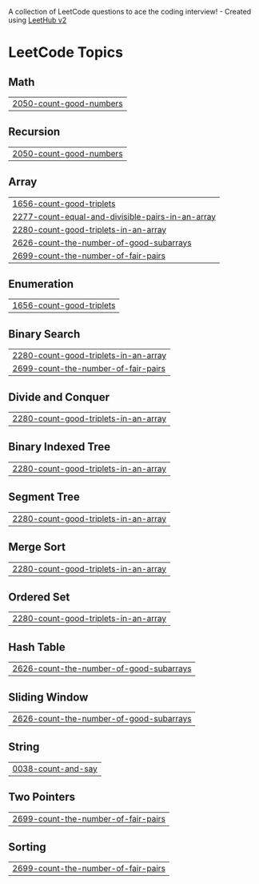 A collection of LeetCode questions to ace the coding interview! - Created using [LeetHub v2](https://github.com/arunbhardwaj/LeetHub-2.0)
<!---LeetCode Topics Start-->
# LeetCode Topics
## Math
|  |
| ------- |
| [2050-count-good-numbers](https://github.com/VINIT1819/Leetcode/tree/master/2050-count-good-numbers) |
## Recursion
|  |
| ------- |
| [2050-count-good-numbers](https://github.com/VINIT1819/Leetcode/tree/master/2050-count-good-numbers) |
## Array
|  |
| ------- |
| [1656-count-good-triplets](https://github.com/VINIT1819/Leetcode/tree/master/1656-count-good-triplets) |
| [2277-count-equal-and-divisible-pairs-in-an-array](https://github.com/VINIT1819/Leetcode/tree/master/2277-count-equal-and-divisible-pairs-in-an-array) |
| [2280-count-good-triplets-in-an-array](https://github.com/VINIT1819/Leetcode/tree/master/2280-count-good-triplets-in-an-array) |
| [2626-count-the-number-of-good-subarrays](https://github.com/VINIT1819/Leetcode/tree/master/2626-count-the-number-of-good-subarrays) |
| [2699-count-the-number-of-fair-pairs](https://github.com/VINIT1819/Leetcode/tree/master/2699-count-the-number-of-fair-pairs) |
## Enumeration
|  |
| ------- |
| [1656-count-good-triplets](https://github.com/VINIT1819/Leetcode/tree/master/1656-count-good-triplets) |
## Binary Search
|  |
| ------- |
| [2280-count-good-triplets-in-an-array](https://github.com/VINIT1819/Leetcode/tree/master/2280-count-good-triplets-in-an-array) |
| [2699-count-the-number-of-fair-pairs](https://github.com/VINIT1819/Leetcode/tree/master/2699-count-the-number-of-fair-pairs) |
## Divide and Conquer
|  |
| ------- |
| [2280-count-good-triplets-in-an-array](https://github.com/VINIT1819/Leetcode/tree/master/2280-count-good-triplets-in-an-array) |
## Binary Indexed Tree
|  |
| ------- |
| [2280-count-good-triplets-in-an-array](https://github.com/VINIT1819/Leetcode/tree/master/2280-count-good-triplets-in-an-array) |
## Segment Tree
|  |
| ------- |
| [2280-count-good-triplets-in-an-array](https://github.com/VINIT1819/Leetcode/tree/master/2280-count-good-triplets-in-an-array) |
## Merge Sort
|  |
| ------- |
| [2280-count-good-triplets-in-an-array](https://github.com/VINIT1819/Leetcode/tree/master/2280-count-good-triplets-in-an-array) |
## Ordered Set
|  |
| ------- |
| [2280-count-good-triplets-in-an-array](https://github.com/VINIT1819/Leetcode/tree/master/2280-count-good-triplets-in-an-array) |
## Hash Table
|  |
| ------- |
| [2626-count-the-number-of-good-subarrays](https://github.com/VINIT1819/Leetcode/tree/master/2626-count-the-number-of-good-subarrays) |
## Sliding Window
|  |
| ------- |
| [2626-count-the-number-of-good-subarrays](https://github.com/VINIT1819/Leetcode/tree/master/2626-count-the-number-of-good-subarrays) |
## String
|  |
| ------- |
| [0038-count-and-say](https://github.com/VINIT1819/Leetcode/tree/master/0038-count-and-say) |
## Two Pointers
|  |
| ------- |
| [2699-count-the-number-of-fair-pairs](https://github.com/VINIT1819/Leetcode/tree/master/2699-count-the-number-of-fair-pairs) |
## Sorting
|  |
| ------- |
| [2699-count-the-number-of-fair-pairs](https://github.com/VINIT1819/Leetcode/tree/master/2699-count-the-number-of-fair-pairs) |
<!---LeetCode Topics End-->